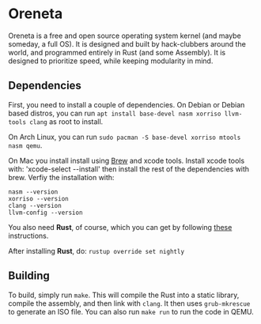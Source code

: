 # Oreneta

Oreneta is a free and open source operating system kernel (and maybe someday, a full OS). It is designed and built by hack-clubbers around the world, and programmed entirely in Rust (and some Assembly). It is designed to prioritize speed, while keeping modularity in mind.

## Dependencies

First, you need to install a couple of dependencies. On Debian or Debian based distros, you can run `apt install base-devel nasm xorriso llvm-tools clang` as root to install. 

On Arch Linux, you can run `sudo pacman -S base-devel xorriso mtools nasm qemu`. 

On Mac you install install using [Brew](https://brew.sh/) and xcode tools. Install xcode tools with: 'xcode-select --install' then install the rest of the dependencies with brew. Verfiy the installation with:

```
nasm --version
xorriso --version
clang --version
llvm-config --version
```

You also need **Rust**, of course, which you can get by following [these](https://www.rust-lang.org/tools/install) instructions.

After installing **Rust**, do: `rustup override set nightly`

## Building

To build, simply run `make`. This will compile the Rust into a static library, compile the assembly, and then link with `clang`. It then uses `grub-mkrescue` to generate an ISO file. You can also run `make run` to run the code in QEMU.
